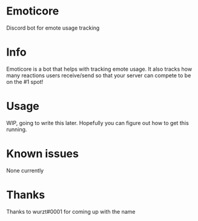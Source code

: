 # Emoticore
Discord bot for emote usage tracking

# Info
Emoticore is a bot that helps with tracking emote usage. It also tracks how many reactions users receive/send so that your server can compete to be on the #1 spot!

# Usage
WIP, going to write this later. Hopefully you can figure out how to get this running.

# Known issues
None currently

# Thanks
Thanks to wurzt#0001 for coming up with the name
